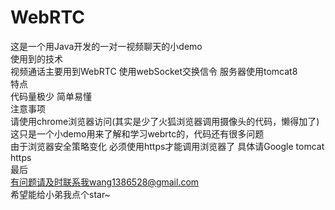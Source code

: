 # WebRTC
这是一个用Java开发的一对一视频聊天的小demo <br>
使用到的技术 <br>
视频通话主要用到WebRTC 使用webSocket交换信令 服务器使用tomcat8<br>
特点<br>
代码量极少 简单易懂 <br>
注意事项<br>
请使用chrome浏览器访问(其实是少了火狐浏览器调用摄像头的代码，懒得加了)<br>
这只是一个小demo用来了解和学习webrtc的，代码还有很多问题 <br>
由于浏览器安全策略变化 必须使用https才能调用浏览器了 具体请Google tomcat https<br>
最后<br>
有问题请及时联系我wang1386528@gmail.com<br>
希望能给小弟我点个star~<br>
